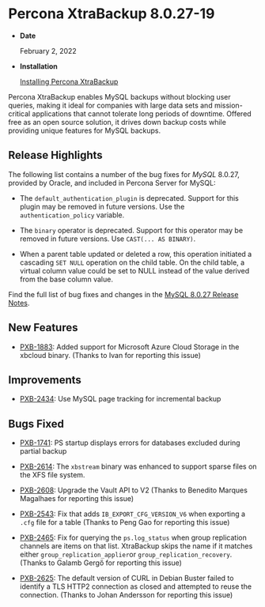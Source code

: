 # Percona XtraBackup 8.0.27-19


* **Date**

    February 2, 2022



* **Installation**

    [Installing Percona XtraBackup](https://www.percona.com/doc/percona-xtrabackup/8.0/installation.html)


Percona XtraBackup enables MySQL backups without blocking user queries, making it ideal for companies with large data sets and mission-critical applications that cannot tolerate long periods of downtime. Offered free as an open source solution, it drives down backup costs while providing unique features for MySQL backups.

## Release Highlights

The following list contains a number of the bug fixes for *MySQL* 8.0.27, provided by Oracle, and included in Percona Server for MySQL:


* The `default_authentication_plugin` is deprecated. Support for this plugin may be removed in future versions. Use the `authentication_policy` variable.


* The `binary` operator is deprecated. Support for this operator may be removed in future versions. Use `CAST(... AS BINARY)`.


* When a parent table updated or deleted a row, this operation initiated a cascading `SET NULL` operation on the child table. On the child table, a virtual column value could be set to NULL instead of the value derived from the base column value.

Find the full list of bug fixes and changes in the [MySQL 8.0.27 Release Notes](https://dev.mysql.com/doc/relnotes/mysql/8.0/en/news-8-0-27.html).

## New Features


* [PXB-1883](https://jira.percona.com/browse/PXB-1883): Added support for Microsoft Azure Cloud Storage in the xbcloud binary. (Thanks to Ivan for reporting this issue)

## Improvements


* [PXB-2434](https://jira.percona.com/browse/PXB-2434): Use MySQL page tracking for incremental backup

## Bugs Fixed


* [PXB-1741](https://jira.percona.com/browse/PXB-1741): PS startup displays errors for databases excluded during partial backup


* [PXB-2614](https://jira.percona.com/browse/PXB-2614): The `xbstream` binary was enhanced to support sparse files  on the XFS file system.


* [PXB-2608](https://jira.percona.com/browse/PXB-2608): Upgrade the Vault API to V2 (Thanks to Benedito Marques Magalhaes for reporting this issue)


* [PXB-2543](https://jira.percona.com/browse/PXB-2543): Fix that adds `IB_EXPORT_CFG_VERSION_V6` when exporting a `.cfg` file for a table (Thanks to Peng Gao for reporting this issue)


* [PXB-2465](https://jira.percona.com/browse/PXB-2465): Fix for querying the `ps.log_status` when group replication channels are items on that list. XtraBackup skips the name if it matches either `group_replication_applier`or `group_replication_recovery`.(Thanks to Galamb Gergő for reporting this issue)


* [PXB-2625](https://jira.percona.com/browse/PXB-2625): The default version of CURL in Debian Buster failed to identify a TLS HTTP2 connection as closed and attempted to reuse the connection. (Thanks to Johan Andersson for reporting this issue)
